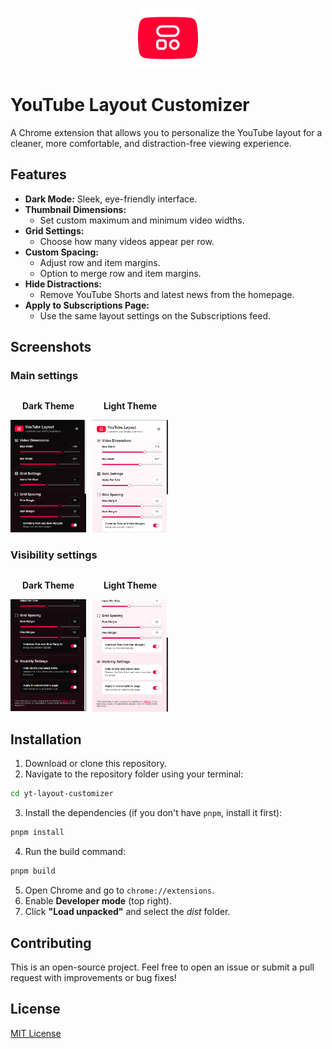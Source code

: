 <p align="center">
  <img src="./public/icon.png" alt="Extension Icon" width="96" height="96" />
</p>

# YouTube Layout Customizer

A Chrome extension that allows you to personalize the YouTube layout for a cleaner, more comfortable, and distraction-free viewing experience.

## Features

- **Dark Mode:** Sleek, eye-friendly interface.
- **Thumbnail Dimensions:**
  - Set custom maximum and minimum video widths.
- **Grid Settings:**
  - Choose how many videos appear per row.
- **Custom Spacing:**
  - Adjust row and item margins.
  - Option to merge row and item margins.
- **Hide Distractions:**
  - Remove YouTube Shorts and latest news from the homepage.
- **Apply to Subscriptions Page:**
  - Use the same layout settings on the Subscriptions feed.

## Screenshots

### Main settings

<div style="display: flex; gap: 10px; margin-bottom: 20px; width: 50%;">
    <div style="flex: 1;">
        <p align="center"><strong>Dark Theme</strong></p>
        <img src="./screenshots/screenshot-1-dark.png" alt="YouTube Layout Dark Theme" width="100%"/>
    </div>
    <div style="flex: 1;">
        <p align="center"><strong>Light Theme</strong></p>
        <img src="./screenshots/screenshot-1-light.png" alt="YouTube Layout Light Theme" width="100%"/>
    </div>
</div>

### Visibility settings

<div style="display: flex; gap: 10px; margin-bottom: 20px; width: 50%;">
    <div style="flex: 1;">
        <p align="center"><strong>Dark Theme</strong></p>
        <img src="./screenshots/screenshot-2-dark.png" alt="YouTube Layout Dark Theme" width="100%"/>
    </div>
    <div style="flex: 1;">
        <p align="center"><strong>Light Theme</strong></p>
        <img src="./screenshots/screenshot-2-light.png" alt="YouTube Layout Light Theme" width="100%"/>
    </div>
</div>

## Installation

1. Download or clone this repository.
2. Navigate to the repository folder using your terminal:

```sh
cd yt-layout-customizer
```

3. Install the dependencies (if you don't have `pnpm`, install it first):

```sh
pnpm install
```

4. Run the build command:

```sh
pnpm build
```

5. Open Chrome and go to `chrome://extensions`.
6. Enable **Developer mode** (top right).
7. Click **"Load unpacked"** and select the _dist_ folder.

## Contributing

This is an open-source project. Feel free to open an issue or submit a pull request with improvements or bug fixes!

## License

[MIT License](LICENSE)
